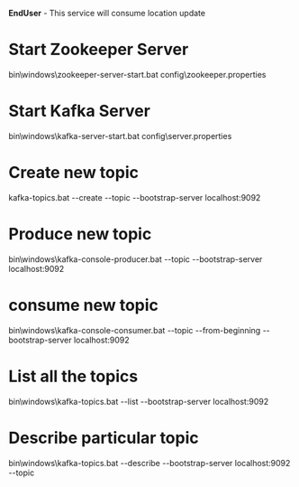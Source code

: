 **EndUser** - This service will consume location update

# Start Zookeeper Server 
<html>bin\windows\zookeeper-server-start.bat config\zookeeper.properties</html>

# Start Kafka Server
bin\windows\kafka-server-start.bat config\server.properties

# Create new topic
kafka-topics.bat --create --topic <topic-name> --bootstrap-server localhost:9092

# Produce new topic
bin\windows\kafka-console-producer.bat --topic <topic-name> --bootstrap-server localhost:9092

# consume new topic
bin\windows\kafka-console-consumer.bat --topic <topic-name> --from-beginning --bootstrap-server localhost:9092

# List all the topics
bin\windows\kafka-topics.bat --list --bootstrap-server localhost:9092

# Describe particular topic
bin\windows\kafka-topics.bat --describe --bootstrap-server localhost:9092 --topic <topic-name>
